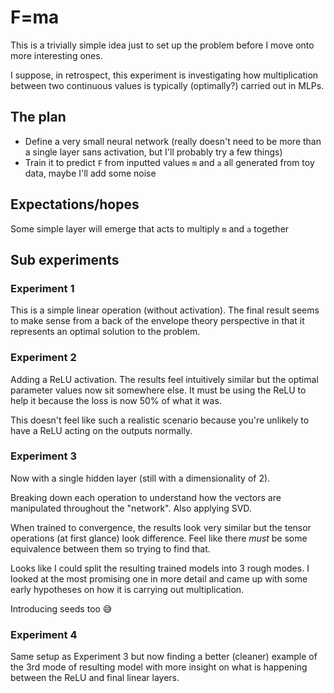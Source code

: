# F=ma

This is a trivially simple idea just to set up the problem before I move onto more interesting ones.

I suppose, in retrospect, this experiment is investigating how multiplication between two continuous values is typically (optimally?) carried out in MLPs.

## The plan

- Define a very small neural network (really doesn't need to be more than a single layer sans activation, but I'll probably try a few things)
- Train it to predict `F` from inputted values `m` and `a` all generated from toy data, maybe I'll add some noise

## Expectations/hopes

Some simple layer will emerge that acts to multiply `m` and `a` together

## Sub experiments

### Experiment 1

This is a simple linear operation (without activation). The final result seems to make sense from a back of the envelope theory perspective in that it represents an optimal solution to the problem.

### Experiment 2

Adding a ReLU activation. The results feel intuitively similar but the optimal parameter values now sit somewhere else. It must be using the ReLU to help it because the loss is now 50% of what it was.

This doesn't feel like such a realistic scenario because you're unlikely to have a ReLU acting on the outputs normally.

### Experiment 3

Now with a single hidden layer (still with a dimensionality of 2).

Breaking down each operation to understand how the vectors are manipulated throughout the "network". Also applying SVD.

When trained to convergence, the results look very similar but the tensor operations (at first glance) look difference. Feel like there _must_ be some equivalence between them so trying to find that.

Looks like I could split the resulting trained models into 3 rough modes. I looked at the most promising one in more detail and came up with some early hypotheses on how it is carrying out multiplication.

Introducing seeds too 😅

### Experiment 4

Same setup as Experiment 3 but now finding a better (cleaner) example of the 3rd mode of resulting model with more insight on what is happening between the ReLU and final linear layers.
